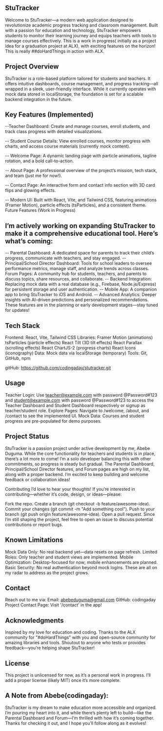 ## StuTracker

Welcome to StuTracker—a modern web application designed to revolutionize academic progress tracking and classroom management. Built with a passion for education and technology, StuTracker empowers students to monitor their learning journey and equips teachers with tools to manage courses effectively. This is a work in progress( initially as a project idea for a graduation project at ALX), with exciting features on the horizon! This is really ##doHardThings in action with ALX.

## Project Overview

StuTracker is a role-based platform tailored for students and teachers. It offers intuitive dashboards, course management, and progress tracking—all wrapped in a sleek, user-friendly interface. While it currently operates with mock data stored in localStorage, the foundation is set for a scalable backend integration in the future.

## Key Features (Implemented)

--Teacher Dashboard: Create and manage courses, enroll students, and track class progress with detailed visualizations.

-- Student Course Details: View enrolled courses, monitor progress with charts, and access course materials (currently mock content).

-- Welcome Page: A dynamic landing page with particle animations, tagline rotation, and a bold call-to-action.

-- About Page: A professional overview of the project’s mission, tech stack, and team (just me for now!).

-- Contact Page: An interactive form and contact info section with 3D card flips and glowing effects.

-- Modern UI: Built with React, Vite, and Tailwind CSS, featuring animations (Framer Motion), particle effects (tsParticles), and a consistent theme.
Future Features (Work in Progress)

## I’m actively working on expanding StuTracker to make it a comprehensive educational tool. Here’s what’s coming:

-- Parental Dashboard: A dedicated space for parents to track their child’s progress, communicate with teachers, and stay engaged.
-- Principal/School Director Dashboard: Tools for school leaders to oversee performance metrics, manage staff, and analyze trends across classes.
Forum Pages: A community hub for students, teachers, and parents to discuss topics, share resources, and collaborate.
-- Backend Integration: Replacing mock data with a real database (e.g., Firebase, Node.js/Express) for persistent storage and user authentication.
-- Mobile App: A companion app to bring StuTracker to iOS and Android.
-- Advanced Analytics: Deeper insights with AI-driven predictions and personalized recommendations.
These features are in the planning or early development stages—stay tuned for updates!

## Tech Stack

Frontend: React, Vite, Tailwind CSS
Libraries:
Framer Motion (animations)
tsParticles (particle effects)
React Tilt (3D tilt effects)
React Parallax (scrolling effects)
React ChartJS-2 (progress charts)
React Icons (iconography)
Data: Mock data via localStorage (temporary)
Tools: Git, GitHub, npm

gitHub: https://github.com/codingaday/stutracker.git

## Usage

Teacher Login: Use teacher@example.com with password @Password#123 and student@example.com with password @Password#123 to access the Teacher Dashboard and Student Dashboard respectively or signup as teacher/student role.
Explore Pages: Navigate to /welcome, /about, and /contact to see the implemented UI.
Mock Data: Courses and student progress are pre-populated for demo purposes.

## Project Status

StuTracker is a passion project under active development by me, Abebe Duguma. While the core functionality for teachers and students is in place, there’s a lot more to come! I’m a solo developer balancing this with other commitments, so progress is steady but gradual. The Parental Dashboard, Principal/School Director features, and Forum pages are high on my list, along with a proper backend. I’m excited to keep building and welcome feedback or collaboration ideas!

Contributing
I’d love to hear your thoughts! If you’re interested in contributing—whether it’s code, design, or ideas—please:

Fork the repo.
Create a branch (git checkout -b feature/awesome-idea).
Commit your changes (git commit -m "Add something cool").
Push to your branch (git push origin feature/awesome-idea).
Open a pull request.
Since I’m still shaping the project, feel free to open an issue to discuss potential contributions or report bugs.

## Known Limitations

Mock Data Only: No real backend yet—data resets on page refresh.
Limited Roles: Only teacher and student views are implemented.
Mobile Optimization: Desktop-focused for now; mobile enhancements are planned.
Basic Security: No real authentication beyond mock logins.
These are all on my radar to address as the project grows.

## Contact

Reach out to me via:
Email: abebeduguma@gmail.com
GitHub: codingaday
Project Contact Page: Visit '/contact' in the app!

## Acknowledgments

Inspired by my love for education and coding.
Thanks to the ALX community for "#doHardThings" with you and open-source community for amazing libraries and tools.
Shoutout to anyone who tests or provides feedback—you’re helping shape StuTracker!

## License

This project is unlicensed for now, as it’s a personal work in progress. I’ll add a proper license (likely MIT) once it’s more complete.

## A Note from Abebe(codingaday):

StuTracker is my dream to make education more accessible and organized. I’m pouring my heart into it, and while there’s plenty left to build—like the Parental Dashboard and Forum—I’m thrilled with how it’s coming together. Thanks for checking it out, and I hope you’ll follow along as it evolves!
